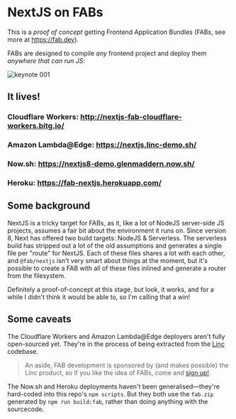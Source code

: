 # NextJS on FABs

This is a _proof of concept_ getting Frontend Application Bundles (FABs, see more at https://fab.dev).

FABs are designed to compile _any_ frontend project and deploy them _anywhere that can run JS_:

![keynote 001](https://user-images.githubusercontent.com/23264/58623411-01248800-82df-11e9-8641-cea4ad3b198d.png)

## It lives!

### Cloudflare Workers: http://nextjs-fab-cloudflare-workers.bitg.io/

### Amazon Lambda@Edge: https://nextjs.linc-demo.sh/

### Now.sh: https://nextjs8-demo.glenmaddern.now.sh/

### Heroku: https://fab-nextjs.herokuapp.com/

## Some background

NextJS is a tricky target for FABs, as it, like a lot of NodeJS server-side JS projects, assumes a fair bit about the environment it runs on. Since version 8, Next has offered two build targets: NodeJS & Serverless. The serverless build has stripped out a lot of the old assumptions and generates a single file per "route" for NextJS. Each of these files shares a lot with each other, and `@fab/nextjs` isn't very smart about things at the moment, but it's possible to create a FAB with all of these files inlined and generate a router from the filesystem.

Definitely a proof-of-concept at this stage, but look, it works, and for a while I didn't think it would be able to, so I'm calling that a win!

## Some caveats

The Cloudflare Workers and Amazon Lambda@Edge deployers aren't fully open-sourced yet. They're in the process of being extracted from the [Linc](https://linc.sh) codebase.

> An aside, FAB development is sponsored by (and makes possible) the Linc product, so if you like the idea of FABs, come and [sign up!](https://linc.sh).

The Now.sh and Heroku deployments haven't been generalised—they're hard-coded into this repo's `npm scripts`. But they both use the `fab.zip` generated by `npm run build:fab`, rather than doing anything with the sourcecode.
